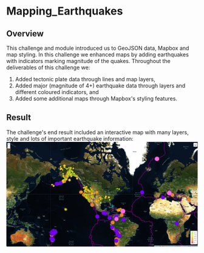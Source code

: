 # Mapping_Earthquakes

## Overview
This challenge and module introduced us to GeoJSON data, Mapbox and map styling. In this challenge we enhanced maps by adding earthquakes with indicators marking magnitude of the quakes. Throughout the deliverables of this challenge we:
1. Added tectonic plate data through lines and map layers, 
2. Added major (magnitude of 4+) earthquake data through layers and different coloured indicators, and 
3. Added some additional maps through Mapbox's styling features.

## Result
The challenge's end result included an interactive map with many layers, style and lots of important earthquake information: ![Satellite Map with Tectonic Plates and Major Earthquakes](https://github.com/AaraniSivasekaram/Mapping_Earthquakes/blob/main/Satellite%20Map%20with%20Tectonic%20Plates%20and%20Major%20Earthquakes.png)
